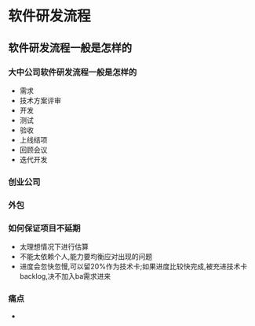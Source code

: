 # 软件研发流程
## 软件研发流程一般是怎样的
### 大中公司软件研发流程一般是怎样的
- 需求
- 技术方案评审
- 开发
- 测试
- 验收
- 上线结项
- 回顾会议
- 迭代开发
### 创业公司
### 外包

### 如何保证项目不延期
- 太理想情况下进行估算
- 不能太依赖个人,能力要均衡应对出现的问题
- 进度会忽快忽慢,可以留20%作为技术卡;如果进度比较快完成,被充进技术卡backlog,决不加入ba需求进来
### 痛点
- 